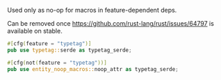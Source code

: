 Used only as no-op for macros in feature-dependent deps.

Can be removed once https://github.com/rust-lang/rust/issues/64797 is available
on stable.

```rust
#[cfg(feature = "typetag")]
pub use typetag::serde as typetag_serde;

#[cfg(not(feature = "typetag"))]
pub use entity_noop_macros::noop_attr as typetag_serde;
```

